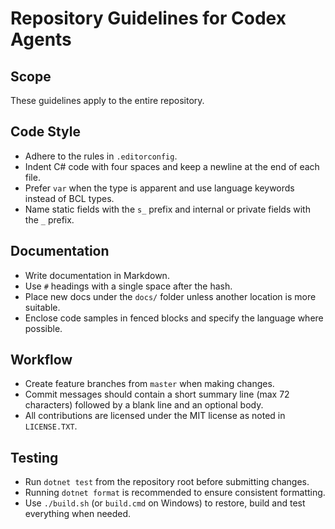 # Repository Guidelines for Codex Agents

## Scope
These guidelines apply to the entire repository.

## Code Style
- Adhere to the rules in `.editorconfig`.
- Indent C# code with four spaces and keep a newline at the end of each file.
- Prefer `var` when the type is apparent and use language keywords instead of BCL types.
- Name static fields with the `s_` prefix and internal or private fields with the `_` prefix.

## Documentation
- Write documentation in Markdown.
- Use `#` headings with a single space after the hash.
- Place new docs under the `docs/` folder unless another location is more suitable.
- Enclose code samples in fenced blocks and specify the language where possible.

## Workflow
- Create feature branches from `master` when making changes.
- Commit messages should contain a short summary line (max 72 characters) followed by a blank line and an optional body.
- All contributions are licensed under the MIT license as noted in `LICENSE.TXT`.

## Testing
- Run `dotnet test` from the repository root before submitting changes.
- Running `dotnet format` is recommended to ensure consistent formatting.
- Use `./build.sh` (or `build.cmd` on Windows) to restore, build and test everything when needed.
